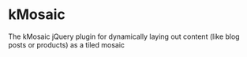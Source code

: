 # kMosaic
The kMosaic jQuery plugin for dynamically laying out content (like blog posts or products) as a tiled mosaic
